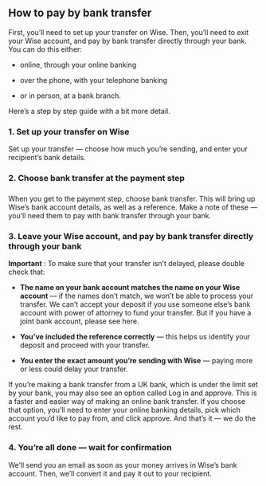 ## How to pay by bank transfer  
First, you’ll need to set up your transfer on Wise. Then, you’ll need to exit your Wise account, and pay by bank transfer directly through your bank. You can do this either:

  * online, through your online banking

  * over the phone, with your telephone banking

  * or in person, at a bank branch.




Here’s a step by step guide with a bit more detail. 

### 1\. Set up your transfer on Wise

Set up your transfer — choose how much you’re sending, and enter your recipient’s bank details.

### 2\. Choose bank transfer at the payment step

### 

When you get to the payment step, choose bank transfer. This will bring up Wise’s bank account details, as well as a reference. Make a note of these — you’ll need them to pay with bank transfer through your bank.

### 3\. Leave your Wise account, and pay by bank transfer directly through your bank

 **Important** : To make sure that your transfer isn’t delayed, please double check that: 

  * **The name on your bank account matches the name on your Wise account** — if the names don’t match, we won’t be able to process your transfer. We can’t accept your deposit if you use someone else’s bank account with power of attorney to fund your transfer. But if you have a joint bank account, please see here.

  *  **You’ve included the reference correctly** — this helps us identify your deposit and proceed with your transfer.

  *  **You enter the exact amount you’re sending with Wise** — paying more or less could delay your transfer.




If you’re making a bank transfer from a UK bank, which is under the limit set by your bank, you may also see an option called Log in and approve. This is a faster and easier way of making an online bank transfer. If you choose that option, you’ll need to enter your online banking details, pick which account you’d like to pay from, and click approve. And that’s it — we do the rest. 

### 4\. You’re all done — wait for confirmation

We’ll send you an email as soon as your money arrives in Wise’s bank account. Then, we’ll convert it and pay it out to your recipient.